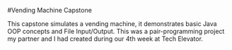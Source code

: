 #Vending Machine Capstone

This capstone simulates a vending machine, it demonstrates basic Java OOP concepts and File Input/Output. This was a pair-programming project my partner and I had created during our 4th week at Tech Elevator.